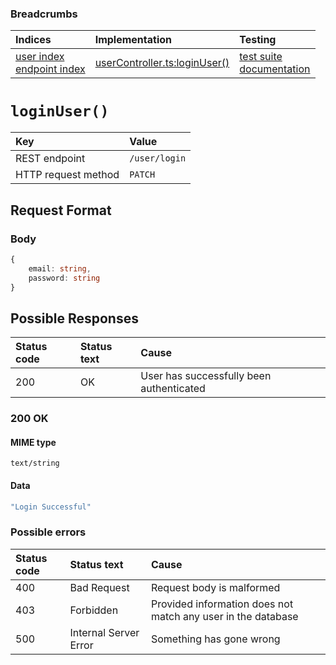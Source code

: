 ### Breadcrumbs

| Indices | Implementation | Testing |
| :----------------------------------------------------------- | :-------------------------------------------------------------------------------------------------------------------- | :--------------------------------------------------------------------------------------------------------------------------------------------------------------- |
| [user index](./index.md)<br>[endpoint index](../index.md) | [userController.ts:loginUser()](../../../../../backend/src/controllers/userController.ts#L40-L58) |  [test suite](../../../../../backend/tests/controllers/user/userController.test.ts)<br>[documentation](../../tests/user/userControllerTest.md) |

# `loginUser()`

| Key                 | Value         |
| :------------------ | :------------ |
| REST endpoint       | `/user/login` |
| HTTP request method | `PATCH`       |

## Request Format

### Body

```typescript
{
    email: string,
    password: string
}
```

## Possible Responses

| Status code | Status text | Cause                                    |
| :---------- | :---------- | :--------------------------------------- |
| 200         | OK          | User has successfully been authenticated |

### 200 OK

#### MIME type

`text/string`

#### Data

```typescript
"Login Successful"
```

### Possible errors

| Status code | Status text           | Cause                                                        |
| :---------- | :-------------------- | :----------------------------------------------------------- |
| 400         | Bad Request           | Request body is malformed                                    |
| 403         | Forbidden             | Provided information does not match any user in the database |
| 500         | Internal Server Error | Something has gone wrong                                     |
